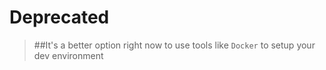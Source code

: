 # Deprecated

> ##It's a better option right now to use tools like `Docker` to setup your dev environment
 
